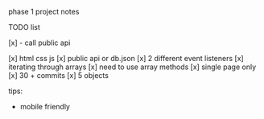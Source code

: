 phase 1 project notes

TODO list

[x] - call public api 

[x] html css js
[x] public api or db.json
[x] 2 different event listeners
[x] iterating through arrays
[x] need to use array methods 
[x] single page only
[x] 30 + commits
[x] 5 objects



tips: 
- mobile friendly

